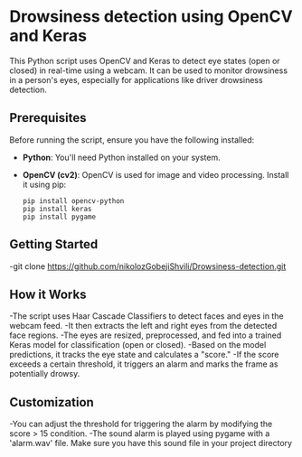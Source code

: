 # Drowsiness detection using OpenCV and Keras

This Python script uses OpenCV and Keras to detect eye states (open or closed) in real-time using a webcam. It can be used to monitor drowsiness in a person's eyes, especially for applications like driver drowsiness detection.

## Prerequisites

Before running the script, ensure you have the following installed:

- **Python**: You'll need Python installed on your system.

- **OpenCV (cv2)**: OpenCV is used for image and video processing. Install it using pip:

  ```shell
  pip install opencv-python
  pip install keras
  pip install pygame
  
## Getting Started
-git clone https://github.com/nikolozGobejiShvili/Drowsiness-detection.git

## How it Works
-The script uses Haar Cascade Classifiers to detect faces and eyes in the webcam feed.
-It then extracts the left and right eyes from the detected face regions.
-The eyes are resized, preprocessed, and fed into a trained Keras model for classification (open or closed).
-Based on the model predictions, it tracks the eye state and calculates a "score."
-If the score exceeds a certain threshold, it triggers an alarm and marks the frame as potentially drowsy.

## Customization
-You can adjust the threshold for triggering the alarm by modifying the score > 15 condition.
-The sound alarm is played using pygame with a 'alarm.wav' file. Make sure you have this sound file in your project directory
